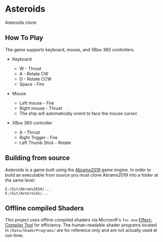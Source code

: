 # Asteroids
Asteroids clone

## How To Play

The game supports keyboard, mouse, and XBox 360 controllers.

- Keyboard
  - W - Thrust
  - A - Rotate CW
  - D - Rotate CCW
  - Space - Fire

- Mouse
  - Left mouse - Fire
  - Right mouse - Thrust
  - The ship will automatically orient to face the mouse cursor.

- XBox 360 controller
  - A - Thrust
  - Right Trigger - Fire
  - Left Thumb Stick - Rotate

## Building from source

Asteroids is a game built using the [Abrams2019](https://github.com/cugone/Abrams2019.git) game engine. In order to build an executable from source you must clone Abrams2019 into a folder at the same level:

    E:/Git/Abrams2019/...
    E:/Git/Asteroids/...

## Offline compiled Shaders

This project uses offline compiled shaders via Microsoft's `fxc.exe` [Effect-Compiler Tool](https://docs.microsoft.com/en-us/windows/win32/direct3dtools/fxc) for efficiency. The human-readable shader programs located in `/Data/ShaderPrograms/` are for reference only and are not actually used at run-time.
